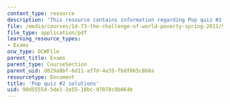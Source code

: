 ```yaml
---
content_type: resource
description: 'This resource contains information regarding Pop quiz #2 solutions.'
file: /media/courses/14-73-the-challenge-of-world-poverty-spring-2011/90d555545de12e5518bc97078c9b064b_MIT14_73S11_quiz2_sol.pdf
file_type: application/pdf
learning_resource_types:
- Exams
ocw_type: OCWFile
parent_title: Exams
parent_type: CourseSection
parent_uid: d829a8bf-6d11-af7d-4a35-fbdf065c8b8a
resourcetype: Document
title: 'Pop quiz #2 solutions'
uid: 90d55554-5de1-2e55-18bc-97078c9b064b
---
```

